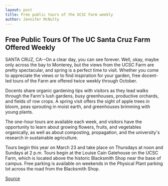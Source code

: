 ```yaml
---
layout: post
title: Free public tours of the UCSC Farm weekly
author: Jennifer McNulty
---
```


## Free Public Tours Of The UC Santa Cruz Farm Offered Weekly

SANTA CRUZ, CA--On a clear day, you can see forever. Well, okay, maybe only across the bay to Monterey, but the views from the UCSC Farm are pretty spectacular, and spring is a perfect time to visit. Whether you come to appreciate the views or to find inspiration for your garden, free docent-led tours of the Farm are offered twice weekly through October.

Docents share organic gardening tips with visitors as they lead walks through the Farm's lush gardens, busy greenhouses, productive orchards, and fields of row crops. A spring visit offers the sight of apple trees in bloom, peas sprouting in moist earth, and greenhouses brimming with young plants.

The one-hour tours are available each week, and visitors have the opportunity to learn about growing flowers, fruits, and vegetables organically, as well as about composting, propagation, and the university's research in sustainable agriculture.

Tours begin this year on March 23 and take place on Thursdays at noon and Sundays at 2 p.m. Tours begin at the Louise Cain Gatehouse on the UCSC Farm, which is located above the historic Blacksmith Shop near the base of campus. Free parking is available on weekends in the Physical Plant parking lot across the road from the Blacksmith Shop.

[Source](http://www1.ucsc.edu/news_events/press_releases/archive/99-00/03-00/farm_tours.htm "Permalink to Free public tours of the UCSC Farm weekly")